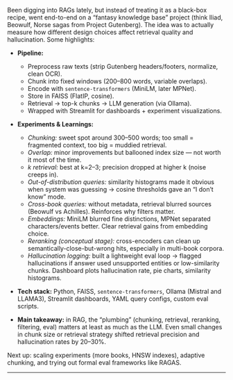 Been digging into RAGs lately, but instead of treating it as a black-box recipe, went end-to-end on a “fantasy knowledge base” project (think Iliad, Beowulf, Norse sagas from Project Gutenberg). The idea was to actually measure how different design choices affect retrieval quality and hallucination. Some highlights:

* **Pipeline:**

  * Preprocess raw texts (strip Gutenberg headers/footers, normalize, clean OCR).
  * Chunk into fixed windows (200–800 words, variable overlaps).
  * Encode with `sentence-transformers` (MiniLM, later MPNet).
  * Store in FAISS (FlatIP, cosine).
  * Retrieval → top-k chunks → LLM generation (via Ollama).
  * Wrapped with Streamlit for dashboards + experiment visualizations.

* **Experiments & Learnings:**

  * *Chunking:* sweet spot around 300–500 words; too small = fragmented context, too big = muddied retrieval.
  * *Overlap:* minor improvements but ballooned index size — not worth it most of the time.
  * *k retrieval:* best at k=2–3; precision dropped at higher k (noise creeps in).
  * *Out-of-distribution queries:* similarity histograms made it obvious when system was guessing → cosine thresholds gave an “I don’t know” mode.
  * *Cross-book queries:* without metadata, retrieval blurred sources (Beowulf vs Achilles). Reinforces why filters matter.
  * *Embeddings:* MiniLM blurred fine distinctions, MPNet separated characters/events better. Clear retrieval gains from embedding choice.
  * *Reranking (conceptual stage):* cross-encoders can clean up semantically-close-but-wrong hits, especially in multi-book corpora.
  * *Hallucination logging:* built a lightweight eval loop → flagged hallucinations if answer used unsupported entities or low-similarity chunks. Dashboard plots hallucination rate, pie charts, similarity histograms.

* **Tech stack:** Python, FAISS, `sentence-transformers`, Ollama (Mistral and LLAMA3), Streamlit dashboards, YAML query configs, custom eval scripts.

* **Main takeaway:** in RAG, the “plumbing” (chunking, retrieval, reranking, filtering, eval) matters at least as much as the LLM. Even small changes in chunk size or retrieval strategy shifted retrieval precision and hallucination rates by 20–30%.

Next up: scaling experiments (more books, HNSW indexes), adaptive chunking, and trying out formal eval frameworks like RAGAS.

---

